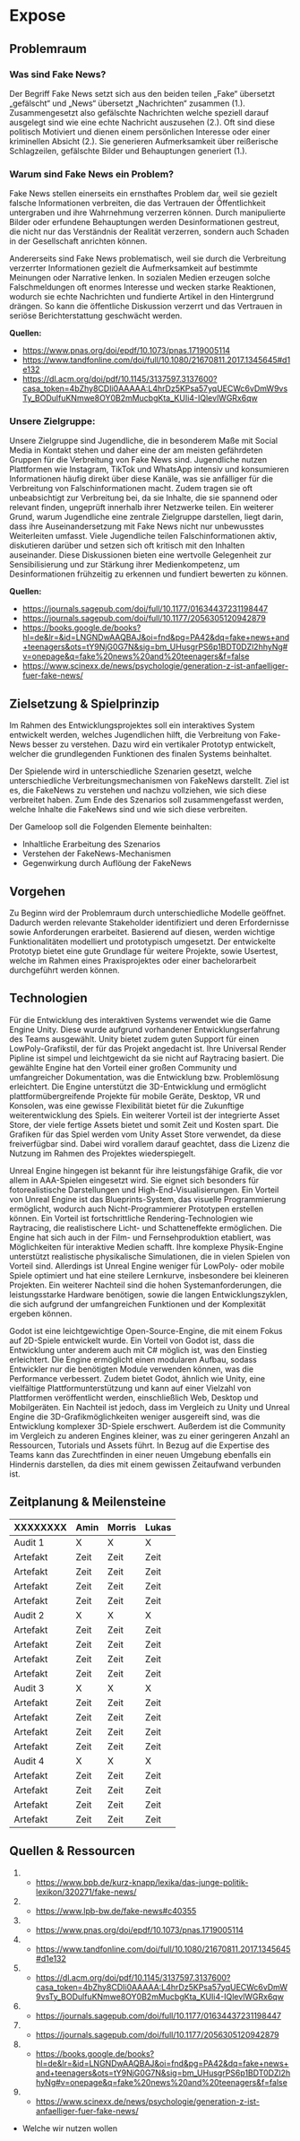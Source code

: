 # Expose

## Problemraum

### Was sind Fake News?

Der Begriff Fake News setzt sich aus den beiden teilen „Fake“ übersetzt „gefälscht“ und „News“ übersetzt „Nachrichten“ zusammen (1.). Zusammengesetzt also gefälschte Nachrichten welche speziell darauf ausgelegt sind wie eine echte Nachricht auszusehen (2.). Oft sind diese politisch Motiviert und dienen einem persönlichen Interesse oder einer kriminellen Absicht (2.). Sie generieren Aufmerksamkeit über reißerische Schlagzeilen, gefälschte Bilder und Behauptungen generiert (1.). 

### Warum sind Fake News ein Problem? 

Fake News stellen einerseits ein ernsthaftes Problem dar, weil sie gezielt falsche Informationen verbreiten, die das Vertrauen der Öffentlichkeit untergraben und ihre Wahrnehmung verzerren können. Durch manipulierte Bilder oder erfundene Behauptungen werden Desinformationen gestreut, die nicht nur das Verständnis der Realität verzerren, sondern auch Schaden in der Gesellschaft anrichten können. 

Andererseits sind Fake News problematisch, weil sie durch die Verbreitung verzerrter Informationen gezielt die Aufmerksamkeit auf bestimmte Meinungen oder Narrative lenken. In sozialen Medien erzeugen solche Falschmeldungen oft enormes Interesse und wecken starke Reaktionen, wodurch sie echte Nachrichten und fundierte Artikel in den Hintergrund drängen. So kann die öffentliche Diskussion verzerrt und das Vertrauen in seriöse Berichterstattung geschwächt werden.

**Quellen:** 
- https://www.pnas.org/doi/epdf/10.1073/pnas.1719005114
- https://www.tandfonline.com/doi/full/10.1080/21670811.2017.1345645#d1e132
- https://dl.acm.org/doi/pdf/10.1145/3137597.3137600?casa_token=4bZhy8CDIi0AAAAA:L4hrDz5KPsa57yqUECWc6vDmW9vsTy_BODulfuKNmwe8OY0B2mMucbgKta_KUIi4-IQlevlWGRx6qw

### Unsere Zielgruppe: 

Unsere Zielgruppe sind Jugendliche, die in besonderem Maße mit Social Media in Kontakt stehen und daher eine der am meisten gefährdeten Gruppen für die Verbreitung von Fake News sind. Jugendliche nutzen Plattformen wie Instagram, TikTok und WhatsApp intensiv und konsumieren Informationen häufig direkt über diese Kanäle, was sie anfälliger für die Verbreitung von Falschinformationen macht. Zudem tragen sie oft unbeabsichtigt zur Verbreitung bei, da sie Inhalte, die sie spannend oder relevant finden, ungeprüft innerhalb ihrer Netzwerke teilen.
Ein weiterer Grund, warum Jugendliche eine zentrale Zielgruppe darstellen, liegt darin, dass ihre Auseinandersetzung mit Fake News nicht nur unbewusstes Weiterleiten umfasst. Viele Jugendliche teilen Falschinformationen aktiv, diskutieren darüber und setzen sich oft kritisch mit den Inhalten auseinander. Diese Diskussionen bieten eine wertvolle Gelegenheit zur Sensibilisierung und zur Stärkung ihrer Medienkompetenz, um Desinformationen frühzeitig zu erkennen und fundiert bewerten zu können.

**Quellen:**
- https://journals.sagepub.com/doi/full/10.1177/01634437231198447
- https://journals.sagepub.com/doi/full/10.1177/2056305120942879
- https://books.google.de/books?hl=de&lr=&id=LNGNDwAAQBAJ&oi=fnd&pg=PA42&dq=fake+news+and+teenagers&ots=tY9NjG0G7N&sig=bm_UHusgrPS6p1BDT0DZl2hhyNg#v=onepage&q=fake%20news%20and%20teenagers&f=false
- https://www.scinexx.de/news/psychologie/generation-z-ist-anfaelliger-fuer-fake-news/

## Zielsetzung & Spielprinzip

Im Rahmen des Entwicklungsprojektes soll ein interaktives System entwickelt werden, welches Jugendlichen hilft, die Verbreitung von Fake-News besser zu verstehen. Dazu wird ein vertikaler Prototyp entwickelt, welcher die grundlegenden Funktionen des finalen Systems beinhaltet.

Der Spielende wird in unterschiedliche Szenarien gesetzt, welche unterschiedliche Verbreitungsmechanismen von FakeNews darstellt. Ziel ist es, die FakeNews zu verstehen und nachzu vollziehen, wie sich diese verbreitet haben. Zum Ende des Szenarios soll zusammengefasst werden, welche Inhalte die FakeNews sind und wie sich diese verbreiten.

Der Gameloop soll die Folgenden Elemente beinhalten:
+ Inhaltliche Erarbeitung des Szenarios
+ Verstehen der FakeNews-Mechanismen
+ Gegenwirkung durch Auflöung der FakeNews

## Vorgehen

Zu Beginn wird der Problemraum durch unterschiedliche Modelle geöffnet. Dadurch werden relevante Stakeholder identifiziert und deren Erfordernisse sowie Anforderungen erarbeitet. Basierend auf diesen, werden wichtige Funktionalitäten modelliert und prototypisch umgesetzt.
Der entwickelte Prototyp bietet eine gute Grundlage für weitere Projekte, sowie Usertest, welche im Rahmen eines Praxisprojektes oder einer bachelorarbeit durchgeführt werden können.

## Technologien

Für die Entwicklung des interaktiven Systems verwendet wie die Game Engine Unity. Diese wurde aufgrund vorhandener Entwicklungserfahrung des Teams ausgewählt. Unity bietet zudem guten Support für einen LowPoly-Grafikstil, der für das Projekt angedacht ist. Ihre Universal Render Pipline ist simpel und leichtgewicht da sie nicht auf Raytracing basiert. Die gewählte Engine hat den Vorteil einer großen Community und umfangreicher Dokumentation, was die Entwicklung bzw. Problemlösung erleichtert. Die Engine unterstützt die 3D-Entwicklung und ermöglicht plattformübergreifende Projekte für mobile Geräte, Desktop, VR und Konsolen, was eine gewisse Flexibilität bietet für die Zukunftige weiterentwicklung des Spiels. Ein weiterer Vorteil ist der integrierte Asset Store, der viele fertige Assets bietet und somit Zeit und Kosten spart. Die Grafiken für das Spiel werden vom Unity Asset Store verwendet, da diese freiverfügbar sind. Dabei wird vorallem darauf geachtet, dass die Lizenz die Nutzung im Rahmen des Projektes wiederspiegelt.

Unreal Engine hingegen ist bekannt für ihre leistungsfähige Grafik, die vor allem in AAA-Spielen eingesetzt wird. Sie eignet sich besonders für fotorealistische Darstellungen und High-End-Visualisierungen. Ein Vorteil von Unreal Engine ist das Blueprints-System, das visuelle Programmierung ermöglicht, wodurch auch Nicht-Programmierer Prototypen erstellen können. Ein Vorteil ist fortschrittliche Rendering-Technologien wie Raytracing, die realistischere Licht- und Schatteneffekte ermöglichen. Die Engine hat sich auch in der Film- und Fernsehproduktion etabliert, was Möglichkeiten für interaktive Medien schafft. Ihre komplexe Physik-Engine unterstützt realistische physikalische Simulationen, die in vielen Spielen von Vorteil sind. Allerdings ist Unreal Engine weniger für LowPoly- oder mobile Spiele optimiert und hat eine steilere Lernkurve, insbesondere bei kleineren Projekten. Ein weiterer Nachteil sind die hohen Systemanforderungen, die leistungsstarke Hardware benötigen, sowie die langen Entwicklungszyklen, die sich aufgrund der umfangreichen Funktionen und der Komplexität ergeben können.

Godot ist eine leichtgewichtige Open-Source-Engine, die mit einem Fokus auf 2D-Spiele entwickelt wurde. Ein Vorteil von Godot ist, dass die Entwicklung unter anderem auch mit C# möglich ist, was den Einstieg erleichtert. Die Engine ermöglicht einen modularen Aufbau, sodass Entwickler nur die benötigten Module verwenden können, was die Performance verbessert. Zudem bietet Godot, ähnlich wie Unity, eine vielfältige Plattformunterstützung und kann auf einer Vielzahl von Plattformen veröffentlicht werden, einschließlich Web, Desktop und Mobilgeräten. Ein Nachteil ist jedoch, dass im Vergleich zu Unity und Unreal Engine die 3D-Grafikmöglichkeiten weniger ausgereift sind, was die Entwicklung komplexer 3D-Spiele erschwert. Außerdem ist die Community im Vergleich zu anderen Engines kleiner, was zu einer geringeren Anzahl an Ressourcen, Tutorials und Assets führt. In Bezug auf die Expertise des Teams kann das Zurechtfinden in einer neuen Umgebung ebenfalls ein Hindernis darstellen, da dies mit einem gewissen Zeitaufwand verbunden ist.

## Zeitplanung & Meilensteine

XXXXXXXX | Amin | Morris | Lukas
-------- | -------- | -------- | --------
Audit 1  | X  | X   | X
Artefakt   | Zeit   | Zeit   | Zeit
Artefakt   | Zeit   | Zeit   | Zeit
Artefakt   | Zeit   | Zeit   | Zeit
Artefakt   | Zeit   | Zeit   | Zeit
Audit 2  | X  | X   | X
Artefakt   | Zeit   | Zeit   | Zeit
Artefakt   | Zeit   | Zeit   | Zeit
Artefakt   | Zeit   | Zeit   | Zeit
Artefakt   | Zeit   | Zeit   | Zeit
Audit 3 | X  | X   | X
Artefakt   | Zeit   | Zeit   | Zeit
Artefakt   | Zeit   | Zeit   | Zeit
Artefakt   | Zeit   | Zeit   | Zeit
Artefakt   | Zeit   | Zeit   | Zeit
Audit 4  | X  | X   | X
Artefakt   | Zeit   | Zeit   | Zeit
Artefakt   | Zeit   | Zeit   | Zeit
Artefakt   | Zeit   | Zeit   | Zeit
Artefakt   | Zeit   | Zeit   | Zeit


## Quellen & Ressourcen

1. - https://www.bpb.de/kurz-knapp/lexika/das-junge-politik-lexikon/320271/fake-news/
2. - https://www.lpb-bw.de/fake-news#c40355
3. - https://www.pnas.org/doi/epdf/10.1073/pnas.1719005114
4. - https://www.tandfonline.com/doi/full/10.1080/21670811.2017.1345645#d1e132
5. - https://dl.acm.org/doi/pdf/10.1145/3137597.3137600?casa_token=4bZhy8CDIi0AAAAA:L4hrDz5KPsa57yqUECWc6vDmW9vsTy_BODulfuKNmwe8OY0B2mMucbgKta_KUIi4-IQlevlWGRx6qw
6. - https://journals.sagepub.com/doi/full/10.1177/01634437231198447
7. - https://journals.sagepub.com/doi/full/10.1177/2056305120942879
8. - https://books.google.de/books?hl=de&lr=&id=LNGNDwAAQBAJ&oi=fnd&pg=PA42&dq=fake+news+and+teenagers&ots=tY9NjG0G7N&sig=bm_UHusgrPS6p1BDT0DZl2hhyNg#v=onepage&q=fake%20news%20and%20teenagers&f=false
9. - https://www.scinexx.de/news/psychologie/generation-z-ist-anfaelliger-fuer-fake-news/
     
+ Welche wir nutzen wollen
